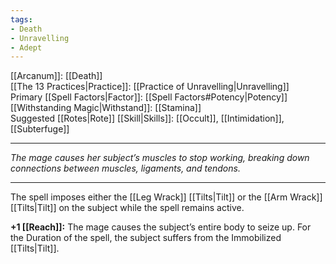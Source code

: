 ```yaml
---
tags:
- Death
- Unravelling
- Adept
---
```


[[Arcanum]]: [[Death]]\
[[The 13 Practices|Practice]]: [[Practice of Unravelling|Unravelling]]\
Primary [[Spell Factors|Factor]]: [[Spell Factors#Potency|Potency]]\
[[Withstanding Magic|Withstand]]: [[Stamina]]\
Suggested [[Rotes|Rote]] [[Skill|Skills]]: [[Occult]], [[Intimidation]], [[Subterfuge]]

---

_The mage causes her subject’s muscles to stop working, breaking down connections between muscles, ligaments, and tendons._

---

The spell imposes either the [[Leg Wrack]] [[Tilts|Tilt]] or the [[Arm Wrack]] [[Tilts|Tilt]] on the subject while the spell remains active.

**+1 [[Reach]]:** The mage causes the subject’s entire body to seize up. For the Duration of the spell, the subject suffers from the Immobilized [[Tilts|Tilt]].